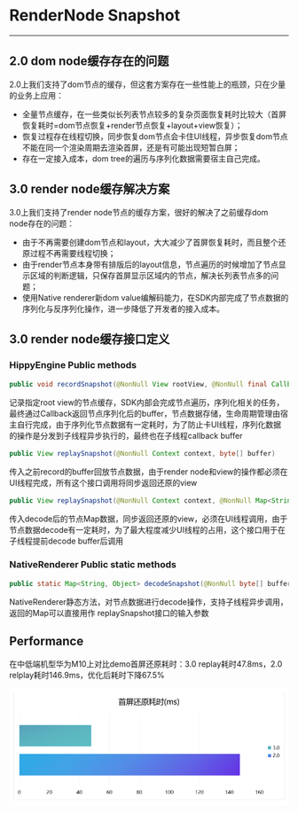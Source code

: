 # RenderNode Snapshot

---

## 2.0 dom node缓存存在的问题

2.0上我们支持了dom节点的缓存，但这套方案存在一些性能上的瓶颈，只在少量的业务上应用：

- 全量节点缓存，在一些类似长列表节点较多的复杂页面恢复耗时比较大（首屏恢复耗时=dom节点恢复+render节点恢复+layout+view恢复）；
- 恢复过程存在线程切换，同步恢复dom节点会卡住UI线程，异步恢复dom节点不能在同一个渲染周期去渲染首屏，还是有可能出现短暂白屏；
- 存在一定接入成本，dom tree的遍历与序列化数据需要宿主自己完成。

## 3.0 render node缓存解决方案

3.0上我们支持了render node节点的缓存方案，很好的解决了之前缓存dom node存在的问题：

- 由于不再需要创建dom节点和layout，大大减少了首屏恢复耗时，而且整个还原过程不再需要线程切换；
- 由于render节点本身带有排版后的layout信息，节点遍历的时候增加了节点显示区域的判断逻辑，只保存首屏显示区域内的节点，解决长列表节点多的问题；
- 使用Native renderer新dom value编解码能力，在SDK内部完成了节点数据的序列化与反序列化操作，进一步降低了开发者的接入成本。

## 3.0 render node缓存接口定义

### HippyEngine Public methods

```java
public void recordSnapshot(@NonNull View rootView, @NonNull final Callback<byte[]> callback)
```

   记录指定root view的节点缓存，SDK内部会完成节点遍历，序列化相关的任务，最终通过Callback返回节点序列化后的buffer，节点数据存储，生命周期管理由宿主自行完成，由于序列化节点数据有一定耗时，为了防止卡UI线程，序列化数据的操作是分发到子线程异步执行的，最终也在子线程callback buffer

```java
public View replaySnapshot(@NonNull Context context, byte[] buffer)
```

   传入之前record的buffer回放节点数据，由于render node和view的操作都必须在UI线程完成，所有这个接口调用将同步返回还原的view

```java
public View replaySnapshot(@NonNull Context context, @NonNull Map<String, Object> snapshotMap)
```

   传入decode后的节点Map数据，同步返回还原的view，必须在UI线程调用，由于节点数据decode有一定耗时，为了最大程度减少UI线程的占用，这个接口用于在子线程提前decode buffer后调用

### NativeRenderer Public static methods

```java
public static Map<String, Object> decodeSnapshot(@NonNull byte[] buffer)
```

   NativeRenderer静态方法，对节点数据进行decode操作，支持子线程异步调用，返回的Map可以直接用作 replaySnapshot接口的输入参数

## Performance

在中低端机型华为M10上对比demo首屏还原耗时：3.0 replay耗时47.8ms，2.0 relplay耗时146.9ms，优化后耗时下降67.5%

![render node replay与dom node replay性能对比](../../assets/img/render-snapshot-performance.png)
